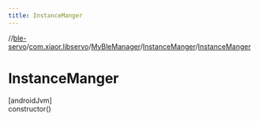 ```yaml
---
title: InstanceManger
---
```

//[ble-servo](../../../../index.html)/[com.xiaor.libservo](../../index.html)/[MyBleManager](../index.html)/[InstanceManger](index.html)/[InstanceManger](-instance-manger.html)



# InstanceManger



[androidJvm]\
constructor()




